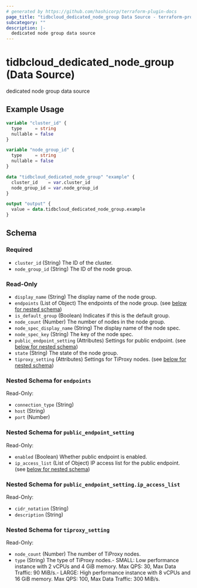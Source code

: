 ```yaml
---
# generated by https://github.com/hashicorp/terraform-plugin-docs
page_title: "tidbcloud_dedicated_node_group Data Source - terraform-provider-tidbcloud"
subcategory: ""
description: |-
  dedicated node group data source
---
```


# tidbcloud_dedicated_node_group (Data Source)

dedicated node group data source

## Example Usage

```terraform
variable "cluster_id" {
  type     = string
  nullable = false
}

variable "node_group_id" {
  type     = string
  nullable = false
}

data "tidbcloud_dedicated_node_group" "example" {
  cluster_id    = var.cluster_id
  node_group_id = var.node_group_id
}

output "output" {
  value = data.tidbcloud_dedicated_node_group.example
}
```

<!-- schema generated by tfplugindocs -->
## Schema

### Required

- `cluster_id` (String) The ID of the cluster.
- `node_group_id` (String) The ID of the node group.

### Read-Only

- `display_name` (String) The display name of the node group.
- `endpoints` (List of Object) The endpoints of the node group. (see [below for nested schema](#nestedatt--endpoints))
- `is_default_group` (Boolean) Indicates if this is the default group.
- `node_count` (Number) The number of nodes in the node group.
- `node_spec_display_name` (String) The display name of the node spec.
- `node_spec_key` (String) The key of the node spec.
- `public_endpoint_setting` (Attributes) Settings for public endpoint. (see [below for nested schema](#nestedatt--public_endpoint_setting))
- `state` (String) The state of the node group.
- `tiproxy_setting` (Attributes) Settings for TiProxy nodes. (see [below for nested schema](#nestedatt--tiproxy_setting))

<a id="nestedatt--endpoints"></a>
### Nested Schema for `endpoints`

Read-Only:

- `connection_type` (String)
- `host` (String)
- `port` (Number)


<a id="nestedatt--public_endpoint_setting"></a>
### Nested Schema for `public_endpoint_setting`

Read-Only:

- `enabled` (Boolean) Whether public endpoint is enabled.
- `ip_access_list` (List of Object) IP access list for the public endpoint. (see [below for nested schema](#nestedatt--public_endpoint_setting--ip_access_list))

<a id="nestedatt--public_endpoint_setting--ip_access_list"></a>
### Nested Schema for `public_endpoint_setting.ip_access_list`

Read-Only:

- `cidr_notation` (String)
- `description` (String)



<a id="nestedatt--tiproxy_setting"></a>
### Nested Schema for `tiproxy_setting`

Read-Only:

- `node_count` (Number) The number of TiProxy nodes.
- `type` (String) The type of TiProxy nodes.- SMALL: Low performance instance with 2 vCPUs and 4 GiB memory. Max QPS: 30, Max Data Traffic: 90 MiB/s.- LARGE: High performance instance with 8 vCPUs and 16 GiB memory. Max QPS: 100, Max Data Traffic: 300 MiB/s.
